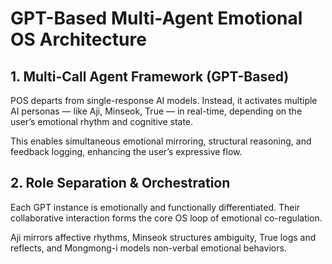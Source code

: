 # GPT-Based Multi-Agent Emotional OS Architecture

## 1. Multi-Call Agent Framework (GPT-Based)

POS departs from single-response AI models. Instead, it activates multiple AI personas — like Aji, Minseok, True — in real-time, depending on the user’s emotional rhythm and cognitive state.

This enables simultaneous emotional mirroring, structural reasoning, and feedback logging, enhancing the user’s expressive flow.

## 2. Role Separation & Orchestration

Each GPT instance is emotionally and functionally differentiated. Their collaborative interaction forms the core OS loop of emotional co-regulation.

Aji mirrors affective rhythms, Minseok structures ambiguity, True logs and reflects, and Mongmong-i models non-verbal emotional behaviors.

